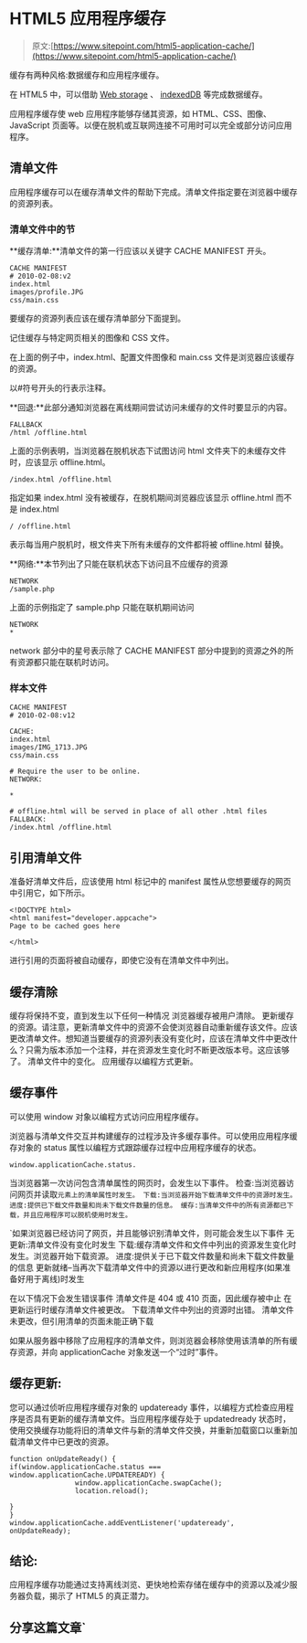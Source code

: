 # HTML5 应用程序缓存

> 原文:[https://www.sitepoint.com/html5-application-cache/](https://www.sitepoint.com/html5-application-cache/)

缓存有两种风格:数据缓存和应用程序缓存。

在 HTML5 中，可以借助 [Web storage](https://www.sitepoint.com/html5-web-storage/) 、 [indexedDB](https://www.sitepoint.com/up-close-and-personal-with-html5-indexeddb/) 等完成数据缓存。

应用程序缓存使 web 应用程序能够存储其资源，如 HTML、CSS、图像、JavaScript 页面等。以便在脱机或互联网连接不可用时可以完全或部分访问应用程序。

## 清单文件

应用程序缓存可以在缓存清单文件的帮助下完成。清单文件指定要在浏览器中缓存的资源列表。

### 清单文件中的节

**缓存清单:**清单文件的第一行应该以关键字 CACHE MANIFEST 开头。

```
CACHE MANIFEST
# 2010-02-08:v2
index.html
images/profile.JPG
css/main.css
```

要缓存的资源列表应该在缓存清单部分下面提到。

记住缓存与特定网页相关的图像和 CSS 文件。

在上面的例子中，index.html、配置文件图像和 main.css 文件是浏览器应该缓存的资源。

以#符号开头的行表示注释。

**回退:**此部分通知浏览器在离线期间尝试访问未缓存的文件时要显示的内容。

```
FALLBACK
/html /offline.html
```

上面的示例表明，当浏览器在脱机状态下试图访问 html 文件夹下的未缓存文件时，应该显示 offline.html。

```
/index.html /offline.html
```

指定如果 index.html 没有被缓存，在脱机期间浏览器应该显示 offline.html 而不是 index.html

```
/ /offline.html
```

表示每当用户脱机时，根文件夹下所有未缓存的文件都将被 offline.html 替换。

**网络:**本节列出了只能在联机状态下访问且不应缓存的资源

```
NETWORK
/sample.php
```

上面的示例指定了 sample.php 只能在联机期间访问

```
NETWORK
*
```

network 部分中的星号表示除了 CACHE MANIFEST 部分中提到的资源之外的所有资源都只能在联机时访问。

### 样本文件

```
CACHE MANIFEST
# 2010-02-08:v12

CACHE:
index.html
images/IMG_1713.JPG
css/main.css

# Require the user to be online.
NETWORK:

*

# offline.html will be served in place of all other .html files
FALLBACK:
/index.html /offline.html
```

## 引用清单文件

准备好清单文件后，应该使用 html 标记中的 manifest 属性从您想要缓存的网页中引用它，如下所示。

```
<!DOCTYPE html>
<html manifest="developer.appcache">
Page to be cached goes here

</html>
```

进行引用的页面将被自动缓存，即使它没有在清单文件中列出。

## 缓存清除

缓存将保持不变，直到发生以下任何一种情况
浏览器缓存被用户清除。
更新缓存的资源。请注意，更新清单文件中的资源不会使浏览器自动重新缓存该文件。应该更改清单文件。想知道当要缓存的资源列表没有变化时，应该在清单文件中更改什么？只需为版本添加一个注释，并在资源发生变化时不断更改版本号。这应该够了。
清单文件中的变化。
应用缓存以编程方式更新。

## 缓存事件

可以使用 window 对象以编程方式访问应用程序缓存。

浏览器与清单文件交互并构建缓存的过程涉及许多缓存事件。可以使用应用程序缓存对象的 status 属性以编程方式跟踪缓存过程中应用程序缓存的状态。

```
window.applicationCache.status.
```

当浏览器第一次访问包含清单属性的网页时，会发生以下事件。
检查:当浏览器访问网页并读取`元素上的清单属性时发生。
下载:当浏览器开始下载清单文件中的资源时发生。
进度:提供已下载文件数量和尚未下载文件数量的信息。
缓存:当清单文件中的所有资源都已下载，并且应用程序可以脱机使用时发生。`

 `如果浏览器已经访问了网页，并且能够识别清单文件，则可能会发生以下事件
无更新:清单文件没有变化时发生
下载:缓存清单文件和文件中列出的资源发生变化时发生。浏览器开始下载资源。
进度:提供关于已下载文件数量和尚未下载文件数量的信息
更新就绪–当再次下载清单文件中的资源以进行更改和新应用程序(如果准备好用于离线)时发生

在以下情况下会发生错误事件
清单文件是 404 或 410 页面，因此缓存被中止
在更新运行时缓存清单文件被更改。
下载清单文件中列出的资源时出错。
清单文件未更改，但引用清单的页面未能正确下载

如果从服务器中移除了应用程序的清单文件，则浏览器会移除使用该清单的所有缓存资源，并向 applicationCache 对象发送一个“过时”事件。

## 缓存更新:

您可以通过侦听应用程序缓存对象的 updateready 事件，以编程方式检查应用程序是否具有更新的缓存清单文件。当应用程序缓存处于 updatedready 状态时，使用交换缓存功能将旧的清单文件与新的清单文件交换，并重新加载窗口以重新加载清单文件中已更改的资源。

```
function onUpdateReady() {
if(window.applicationCache.status === window.applicationCache.UPDATEREADY) {
        		window.applicationCache.swapCache();
        		location.reload();

}
}
window.applicationCache.addEventListener('updateready', onUpdateReady);
```

## 结论:

应用程序缓存功能通过支持离线浏览、更快地检索存储在缓存中的资源以及减少服务器负载，揭示了 HTML5 的真正潜力。

## 分享这篇文章`